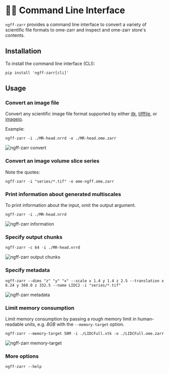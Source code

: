 # 👨‍💻 Command Line Interface

`ngff-zarr` provides a command line interface to convert a variety of scientific
file formats to ome-zarr and inspect and ome-zarr store's contents.

## Installation

To install the command line interface (CLI):

```shell
pip install 'ngff-zarr[cli]'
```

## Usage

### Convert an image file

Convert any scientific image file format supported by either
[itk](https://wasm.itk.org/docs/image_formats),
[tifffile](https://pypi.org/project/tifffile/), or
[imageio](https://imageio.readthedocs.io/en/stable/formats/index.html).

Example:

```shell
ngff-zarr -i ./MR-head.nrrd -o ./MR-head.ome.zarr
```

![ngff-zarr convert](https://i.imgur.com/I7gTG52.png)

### Convert an image volume slice series

Note the quotes:

```shell
ngff-zarr -i "series/*.tif" -o ome-ngff.ome.zarr
```

### Print information about generated multiscales

To print information about the input, omit the output argument.

```shell
ngff-zarr -i ./MR-head.nrrd
```

![ngff-zarr information](https://i.imgur.com/25RhzG2.png)

### Specify output chunks

```shell
ngff-zarr -c 64 -i ./MR-head.nrrd
```

![ngff-zarr output chunks](https://i.imgur.com/OGHyGQe.png)

### Specify metadata

```shell
ngff-zarr --dims "z" "y" "x" --scale x 1.4 y 1.4 z 2.5 --translation x 6.24 y 360.0 z 332.5 --name LIDC2 -i "series/*.tif"
```

![ngff-zarr metadata](https://i.imgur.com/AecFANr.png)

### Limit memory consumption

Limit memory consumption by passing a rough memory limit in human-readable
units, e.g. _8GB_ with the `--memory-target` option.

```shell
ngff-zarr --memory-target 50M -i ./LIDCFull.vtk -o ./LIDCFull.ome.zarr
```

![ngff-zarr memory-target](https://media.giphy.com/media/v1.Y2lkPTc5MGI3NjExZmQ2NzVmMzU0NDA5ZDcyNzczNTU3MWE2YjczZjY5YmJkNWE4OTRhZSZjdD1n/ODobGeUYQr9wrE9J2s/giphy.gif)

### More options

```shell
ngff-zarr --help
```
